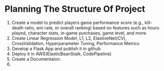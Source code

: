 # **Planning The Structure Of Project**
1. Create a model to predict players game performance score (e.g., kill-death ratio, win rate, or overall ranking) based on features such as hours played, character stats, in-game purchases, game level, and more.
2. Create Linear Regression Model, L1, L2, ElastiveNet(CV), CrossValidation, Hyperparameter Tuning, Performance Metrics
3. Develop a Flask App and publish it in github
4. Deploy it in AWS(ElasticBeanStalk, CodePipeline)
5. Create a Documentaion.  
6. 